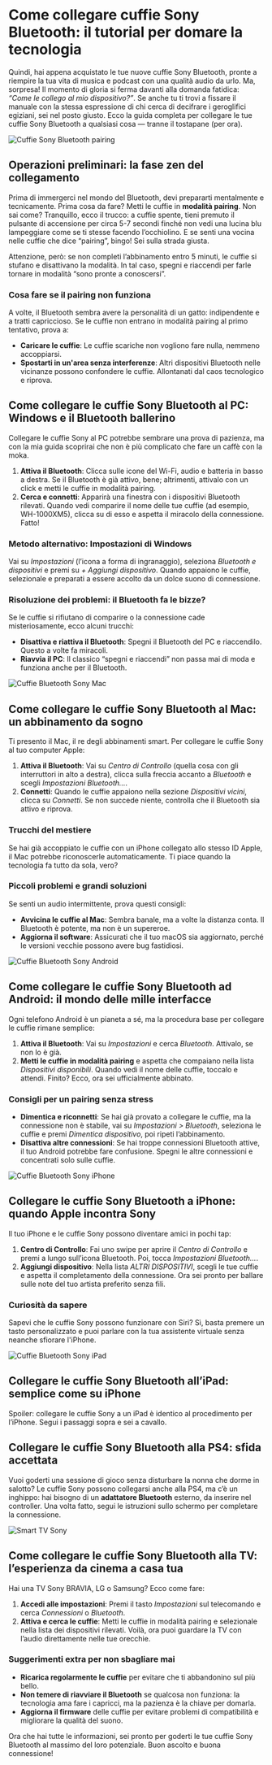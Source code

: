 # Come collegare cuffie Sony Bluetooth: il tutorial per domare la tecnologia

Quindi, hai appena acquistato le tue nuove cuffie Sony Bluetooth, pronte a riempire la tua vita di musica e podcast con una qualità audio da urlo. Ma, sorpresa! Il momento di gloria si ferma davanti alla domanda fatidica: *“Come le collego al mio dispositivo?”*. Se anche tu ti trovi a fissare il manuale con la stessa espressione di chi cerca di decifrare i geroglifici egiziani, sei nel posto giusto. Ecco la guida completa per collegare le tue cuffie Sony Bluetooth a qualsiasi cosa — tranne il tostapane (per ora).

![Cuffie Sony Bluetooth pairing](/guide-img/output/bac2f9db.jpg)

## Operazioni preliminari: la fase zen del collegamento

Prima di immergerci nel mondo del Bluetooth, devi prepararti mentalmente e tecnicamente. Prima cosa da fare? Metti le cuffie in **modalità pairing**. Non sai come? Tranquillo, ecco il trucco: a cuffie spente, tieni premuto il pulsante di accensione per circa 5-7 secondi finché non vedi una lucina blu lampeggiare come se ti stesse facendo l’occhiolino. E se senti una vocina nelle cuffie che dice “pairing”, bingo! Sei sulla strada giusta.

Attenzione, però: se non completi l’abbinamento entro 5 minuti, le cuffie si stufano e disattivano la modalità. In tal caso, spegni e riaccendi per farle tornare in modalità “sono pronte a conoscersi”.

### Cosa fare se il pairing non funziona

A volte, il Bluetooth sembra avere la personalità di un gatto: indipendente e a tratti capriccioso. Se le cuffie non entrano in modalità pairing al primo tentativo, prova a:

- **Caricare le cuffie**: Le cuffie scariche non vogliono fare nulla, nemmeno accoppiarsi.
- **Spostarti in un'area senza interferenze**: Altri dispositivi Bluetooth nelle vicinanze possono confondere le cuffie. Allontanati dal caos tecnologico e riprova.

## Come collegare le cuffie Sony Bluetooth al PC: Windows e il Bluetooth ballerino

Collegare le cuffie Sony al PC potrebbe sembrare una prova di pazienza, ma con la mia guida scoprirai che non è più complicato che fare un caffè con la moka.

1. **Attiva il Bluetooth**: Clicca sulle icone del Wi-Fi, audio e batteria in basso a destra. Se il Bluetooth è già attivo, bene; altrimenti, attivalo con un click e metti le cuffie in modalità pairing.
2. **Cerca e connetti**: Apparirà una finestra con i dispositivi Bluetooth rilevati. Quando vedi comparire il nome delle tue cuffie (ad esempio, WH-1000XM5), clicca su di esso e aspetta il miracolo della connessione. Fatto!

### Metodo alternativo: Impostazioni di Windows
Vai su *Impostazioni* (l’icona a forma di ingranaggio), seleziona *Bluetooth e dispositivi* e premi su *+ Aggiungi dispositivo*. Quando appaiono le cuffie, selezionale e preparati a essere accolto da un dolce suono di connessione.

### Risoluzione dei problemi: il Bluetooth fa le bizze?

Se le cuffie si rifiutano di comparire o la connessione cade misteriosamente, ecco alcuni trucchi:
- **Disattiva e riattiva il Bluetooth**: Spegni il Bluetooth del PC e riaccendilo. Questo a volte fa miracoli.
- **Riavvia il PC**: Il classico “spegni e riaccendi” non passa mai di moda e funziona anche per il Bluetooth.

![Cuffie Bluetooth Sony Mac](/guide-img/output/d2838708.jpg)

## Come collegare le cuffie Sony Bluetooth al Mac: un abbinamento da sogno

Ti presento il Mac, il re degli abbinamenti smart. Per collegare le cuffie Sony al tuo computer Apple:

1. **Attiva il Bluetooth**: Vai su *Centro di Controllo* (quella cosa con gli interruttori in alto a destra), clicca sulla freccia accanto a *Bluetooth* e scegli *Impostazioni Bluetooth…*.
2. **Connetti**: Quando le cuffie appaiono nella sezione *Dispositivi vicini*, clicca su *Connetti*. Se non succede niente, controlla che il Bluetooth sia attivo e riprova.

### Trucchi del mestiere
Se hai già accoppiato le cuffie con un iPhone collegato allo stesso ID Apple, il Mac potrebbe riconoscerle automaticamente. Ti piace quando la tecnologia fa tutto da sola, vero?

### Piccoli problemi e grandi soluzioni

Se senti un audio intermittente, prova questi consigli:
- **Avvicina le cuffie al Mac**: Sembra banale, ma a volte la distanza conta. Il Bluetooth è potente, ma non è un supereroe.
- **Aggiorna il software**: Assicurati che il tuo macOS sia aggiornato, perché le versioni vecchie possono avere bug fastidiosi.

![Cuffie Bluetooth Sony Android](/guide-img/output/4ab1a726.jpg)

## Come collegare le cuffie Sony Bluetooth ad Android: il mondo delle mille interfacce

Ogni telefono Android è un pianeta a sé, ma la procedura base per collegare le cuffie rimane semplice:

1. **Attiva il Bluetooth**: Vai su *Impostazioni* e cerca *Bluetooth*. Attivalo, se non lo è già.
2. **Metti le cuffie in modalità pairing** e aspetta che compaiano nella lista *Dispositivi disponibili*. Quando vedi il nome delle cuffie, toccalo e attendi. Finito? Ecco, ora sei ufficialmente abbinato.

### Consigli per un pairing senza stress

- **Dimentica e riconnetti**: Se hai già provato a collegare le cuffie, ma la connessione non è stabile, vai su *Impostazioni > Bluetooth*, seleziona le cuffie e premi *Dimentica dispositivo*, poi ripeti l’abbinamento.
- **Disattiva altre connessioni**: Se hai troppe connessioni Bluetooth attive, il tuo Android potrebbe fare confusione. Spegni le altre connessioni e concentrati solo sulle cuffie.

![Cuffie Bluetooth Sony iPhone](/guide-img/output/a8cf3082.jpg)

## Collegare le cuffie Sony Bluetooth a iPhone: quando Apple incontra Sony

Il tuo iPhone e le cuffie Sony possono diventare amici in pochi tap:

1. **Centro di Controllo**: Fai uno swipe per aprire il *Centro di Controllo* e premi a lungo sull’icona Bluetooth. Poi, tocca *Impostazioni Bluetooth…*.
2. **Aggiungi dispositivo**: Nella lista *ALTRI DISPOSITIVI*, scegli le tue cuffie e aspetta il completamento della connessione. Ora sei pronto per ballare sulle note del tuo artista preferito senza fili.

### Curiosità da sapere
Sapevi che le cuffie Sony possono funzionare con Siri? Sì, basta premere un tasto personalizzato e puoi parlare con la tua assistente virtuale senza neanche sfiorare l'iPhone.

![Cuffie Bluetooth Sony iPad](/guide-img/output/eb01e841.jpg)

## Collegare le cuffie Sony Bluetooth all’iPad: semplice come su iPhone

Spoiler: collegare le cuffie Sony a un iPad è identico al procedimento per l’iPhone. Segui i passaggi sopra e sei a cavallo. 

## Collegare le cuffie Sony Bluetooth alla PS4: sfida accettata

Vuoi goderti una sessione di gioco senza disturbare la nonna che dorme in salotto? Le cuffie Sony possono collegarsi anche alla PS4, ma c’è un inghippo: hai bisogno di un **adattatore Bluetooth** esterno, da inserire nel controller. Una volta fatto, segui le istruzioni sullo schermo per completare la connessione.

![Smart TV Sony](/guide-img/output/93b826c5.jpg)

## Come collegare le cuffie Sony Bluetooth alla TV: l’esperienza da cinema a casa tua

Hai una TV Sony BRAVIA, LG o Samsung? Ecco come fare:

1. **Accedi alle impostazioni**: Premi il tasto *Impostazioni* sul telecomando e cerca *Connessioni* o *Bluetooth*.
2. **Attiva e cerca le cuffie**: Metti le cuffie in modalità pairing e selezionale nella lista dei dispositivi rilevati. Voilà, ora puoi guardare la TV con l’audio direttamente nelle tue orecchie.

### Suggerimenti extra per non sbagliare mai
- **Ricarica regolarmente le cuffie** per evitare che ti abbandonino sul più bello.
- **Non temere di riavviare il Bluetooth** se qualcosa non funziona: la tecnologia ama fare i capricci, ma la pazienza è la chiave per domarla.
- **Aggiorna il firmware** delle cuffie per evitare problemi di compatibilità e migliorare la qualità del suono.

Ora che hai tutte le informazioni, sei pronto per goderti le tue cuffie Sony Bluetooth al massimo del loro potenziale. Buon ascolto e buona connessione!

